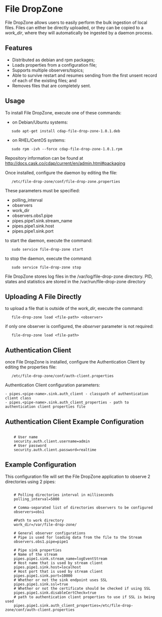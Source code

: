 File DropZone
==================

File DropZone allows users to easily perform the bulk ingestion of local files.
Files can either be directly uploaded, or they can be copied to a *work_dir*, 
where they will automatically be ingested by a daemon process.

## Features

 - Distributed as debian and rpm packages;
 - Loads properties from a configuration file;
 - Supports multiple observers/topics;
 - Able to survive restart and resumes sending from the first unsent record of each of the existing files; and
 - Removes files that are completely sent.

## Usage

 To install File DropZone, execute one of these commands:
 
 - on Debian/Ubuntu systems:
 
 ```
    sudo apt-get install cdap-file-drop-zone-1.0.1.deb
 ```
 
 - on RHEL/CentOS systems:
 
 ```
    sudo rpm -ivh --force cdap-file-drop-zone-1.0.1.rpm
 ```
 
 Repository information can be found at http://docs.cask.co/cdap/current/en/admin.html#packaging


Once installed, configure the daemon by editing the file:

```
   /etc/file-drop-zone/conf/file-drop-zone.properties
```
 
 These parameters must be specified:

  - polling_interval
  - observers
  - work_dir
  - observers.obs1.pipe
  - pipes.pipe1.sink.stream_name
  - pipes.pipe1.sink.host
  - pipes.pipe1.sink.port

 to start the daemon, execute the command:
 
 ```
    sudo service file-drop-zone start
 ```
 
 to stop the daemon, execute the command:
 
 ```
    sudo service file-drop-zone stop
 ``` 
 
 File DropZone stores log files in the /var/log/file-drop-zone directory.
 PID, states and statistics are stored in the /var/run/file-drop-zone directory
 
## Uploading A File Directly

  to upload a file that is outside of the *work_dir*, execute the command:
  
  ```
     file-drop-zone load <file-path> <observer>
  ```
  
  if only one observer is configured, the *observer* parameter is not required:
  
  ```
     file-drop-zone load <file-path>
  ```
  
## Authentication Client

 once File DropZone is installed, configure the Authentication Client by editing the properties file:
 
 ```
    /etc/file-drop-zone/conf/auth-client.properties
 ```
 
 Authentication Client configuration parameters:

 ```
 - pipes.<pipe-name>.sink.auth_client - classpath of authentication client class
 - pipes.<pipe-name>.sink.auth_client_properties - path to authentication client properties file
 ```

## Authentication Client Example Configuration
 
 ```
 
     # User name
     security.auth.client.username=admin
     # User password
     security.auth.client.password=realtime
 ```
  
## Example Configuration
 
 This configuration file will set the File DropZone application to observe 2 directories using 2 pipes:
 
 ```
 
     # Polling directories interval in milliseconds
     polling_interval=5000

     # Comma-separated list of directories observers to be configured
     observers=obs1

     #Path to work directory
     work_dir=/var/file-drop-zone/

     # General observer configurations
     # Pipe is used for loading data from the file to the Stream
     observers.obs1.pipe=pipe1

     # Pipe sink properties
     # Name of the stream
     pipes.pipe1.sink.stream_name=logEventStream
     # Host name that is used by stream client
     pipes.pipe1.sink.host=localhost
     # Host port that is used by stream client
     pipes.pipe1.sink.port=10000
     # Whether or not the sink endpoint uses SSL
     pipes.pipe1.sink.ssl=true
     # Whether or not the certificate should be checked if using SSL
     pipes.pipe1.sink.disableCertCheck=true
     # path to authentication client properties to use if SSL is being used
     pipes.pipe1.sink.auth_client_properties=/etc/file-drop-zone/conf/auth-client.properties

 ```
